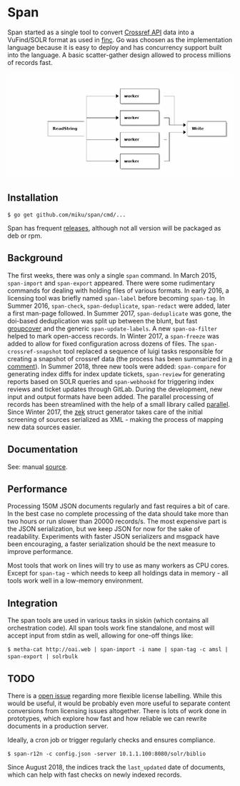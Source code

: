 # Span

Span started as a single tool to convert [Crossref
API](https://www.crossref.org/services/metadata-delivery/rest-api/) data into a
VuFind/SOLR format as used in [finc](https://finc.info). Go was choosen as the
implementation language because it is easy to deploy and has concurrency
support built into the language. A basic scatter-gather design allowed to
process millions of records fast.

![](docs/scatter.png)

## Installation

    $ go get github.com/miku/span/cmd/...

Span has frequent [releases](https://github.com/miku/span/releases), although
not all version will be packaged as deb or rpm.

## Background

The first weeks, there was only a single `span` command. In March 2015,
`span-import` and `span-export` appeared. There were some rudimentary commands
for dealing with holding files of various formats. In early 2016, a licensing
tool was briefly named `span-label` before becoming `span-tag`. In Summer 2016,
`span-check`, `span-deduplicate`, `span-redact` were added, later a first
man-page followed. In Summer 2017, `span-deduplicate` was gone, the doi-based
deduplication was split up between the blunt, but fast
[groupcover](https://github.com/miku/groupcover) and the generic
`span-update-labels`. A new `span-oa-filter` helped to mark open-access
records. In Winter 2017, a `span-freeze` was added to allow for fixed
configuration across dozens of files. The `span-crossref-snapshot` tool
replaced a sequence of luigi tasks responsible for creating a snapshot of
crossref data (the process has been summarized in [a
comment](https://github.com/datahq/awesome-data/issues/29#issuecomment-405089255)).
In Summer 2018, three new tools were added: `span-compare` for generating index
diffs for index update tickets, `span-review` for generating reports based on
SOLR queries and `span-webhookd` for triggering index reviews and ticket
updates through GitLab. During the development, new input and output formats
have been added. The parallel processing of records has been streamlined with
the help of a small library called
[parallel](https://github.com/miku/parallel). Since Winter 2017, the
[zek](https://github.com/miku/zek) struct generator takes care of the initial
screening of sources serialized as XML - making the process of mapping new data
sources easier.

## Documentation

See: manual [source](https://github.com/miku/span/blob/master/docs/span.md).

## Performance

Processing 150M JSON documents regularly and fast requires a bit of care. In
the best case no complete processing of the data should take more than two
hours or run slower than 20000 records/s. The most expensive part is the JSON
serialization, but we keep JSON for now for the sake of readability. Experiments with
faster JSON serializers and msgpack have been encouraging, a faster
serialization should be the next measure to improve performance.

Most tools that work on lines will try to use as many workers as CPU cores.
Except for `span-tag` - which needs to keep all holdings data in memory - all
tools work well in a low-memory environment.

## Integration

The span tools are used in various tasks in siskin (which contains all
orchestration code). All span tools work fine standalone, and most will accept
input from stdin as well, allowing for one-off things like:

```shell
$ metha-cat http://oai.web | span-import -i name | span-tag -c amsl | span-export | solrbulk
```

## TODO

There is a [open issue](https://github.com/miku/span/issues/2) regarding more
flexible license labelling. While this would be useful, it would be probably
even more useful to separate content conversions from licensing issues
altogether. There is lots of work done in prototypes, which explore how fast
and how reliable we can rewrite documents in a production server.

Ideally, a cron job or trigger regularly checks and ensures compliance.

```shell
$ span-r12n -c config.json -server 10.1.1.100:8080/solr/biblio
```

Since August 2018, the indices track the `last_updated` date of documents,
which can help with fast checks on newly indexed records.

